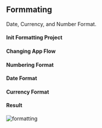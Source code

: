 ## Formmating
Date, Currency, and Number Format.

#### Init Formatting Project

#### Changing App Flow

#### Numbering Format

#### Date Format

#### Currency Format

#### Result
![formatting](https://user-images.githubusercontent.com/27923352/193418370-3be4b0c2-20bc-4343-aa06-8991225046fa.gif)
